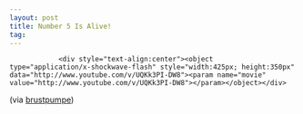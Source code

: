 ```yaml
---
layout: post
title: Number 5 Is Alive!
tag: 
---
```



                <div style="text-align:center"><object type="application/x-shockwave-flash" style="width:425px; height:350px" data="http://www.youtube.com/v/UQKk3PI-DW8"><param name="movie" value="http://www.youtube.com/v/UQKk3PI-DW8"></param></object></div>
<p>(via <a href="http://www.brustpumpe.de/?p=113">brustpumpe</a>)</p>
            
